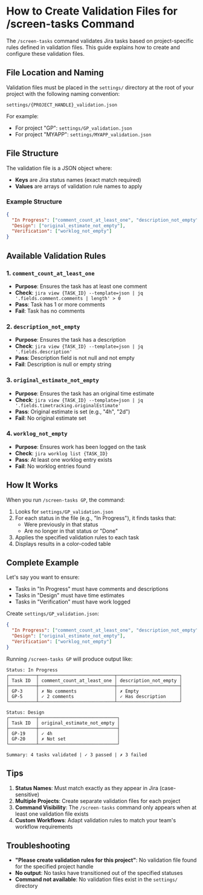 # How to Create Validation Files for /screen-tasks Command

The `/screen-tasks` command validates Jira tasks based on project-specific rules defined in validation files. This guide explains how to create and configure these validation files.

## File Location and Naming

Validation files must be placed in the `settings/` directory at the root of your project with the following naming convention:

```
settings/{PROJECT_HANDLE}_validation.json
```

For example:
- For project "GP": `settings/GP_validation.json`
- For project "MYAPP": `settings/MYAPP_validation.json`

## File Structure

The validation file is a JSON object where:
- **Keys** are Jira status names (exact match required)
- **Values** are arrays of validation rule names to apply

### Example Structure

```json
{
  "In Progress": ["comment_count_at_least_one", "description_not_empty"],
  "Design": ["original_estimate_not_empty"],
  "Verification": ["worklog_not_empty"]
}
```

## Available Validation Rules

### 1. `comment_count_at_least_one`
- **Purpose**: Ensures the task has at least one comment
- **Check**: `jira view {TASK_ID} --template=json | jq '.fields.comment.comments | length' > 0`
- **Pass**: Task has 1 or more comments
- **Fail**: Task has no comments

### 2. `description_not_empty`
- **Purpose**: Ensures the task has a description
- **Check**: `jira view {TASK_ID} --template=json | jq '.fields.description'`
- **Pass**: Description field is not null and not empty
- **Fail**: Description is null or empty string

### 3. `original_estimate_not_empty`
- **Purpose**: Ensures the task has an original time estimate
- **Check**: `jira view {TASK_ID} --template=json | jq '.fields.timetracking.originalEstimate'`
- **Pass**: Original estimate is set (e.g., "4h", "2d")
- **Fail**: No original estimate set

### 4. `worklog_not_empty`
- **Purpose**: Ensures work has been logged on the task
- **Check**: `jira worklog list {TASK_ID}`
- **Pass**: At least one worklog entry exists
- **Fail**: No worklog entries found

## How It Works

When you run `/screen-tasks GP`, the command:

1. Looks for `settings/GP_validation.json`
2. For each status in the file (e.g., "In Progress"), it finds tasks that:
   - Were previously in that status
   - Are no longer in that status or "Done"
3. Applies the specified validation rules to each task
4. Displays results in a color-coded table

## Complete Example

Let's say you want to ensure:
- Tasks in "In Progress" must have comments and descriptions
- Tasks in "Design" must have time estimates
- Tasks in "Verification" must have work logged

Create `settings/GP_validation.json`:

```json
{
  "In Progress": ["comment_count_at_least_one", "description_not_empty"],
  "Design": ["original_estimate_not_empty"],
  "Verification": ["worklog_not_empty"]
}
```

Running `/screen-tasks GP` will produce output like:

```
Status: In Progress
┌──────────┬────────────────────────────┬───────────────────────┐
│ Task ID  │ comment_count_at_least_one │ description_not_empty │
├──────────┼────────────────────────────┼───────────────────────┤
│ GP-3     │ ✗ No comments              │ ✗ Empty               │
│ GP-5     │ ✓ 2 comments               │ ✓ Has description     │
└──────────┴────────────────────────────┴───────────────────────┘

Status: Design
┌──────────┬─────────────────────────────┐
│ Task ID  │ original_estimate_not_empty │
├──────────┼─────────────────────────────┤
│ GP-19    │ ✓ 4h                        │
│ GP-20    │ ✗ Not set                   │
└──────────┴─────────────────────────────┘

Summary: 4 tasks validated | ✓ 3 passed | ✗ 3 failed
```

## Tips

1. **Status Names**: Must match exactly as they appear in Jira (case-sensitive)
2. **Multiple Projects**: Create separate validation files for each project
3. **Command Visibility**: The `/screen-tasks` command only appears when at least one validation file exists
4. **Custom Workflows**: Adapt validation rules to match your team's workflow requirements

## Troubleshooting

- **"Please create validation rules for this project"**: No validation file found for the specified project handle
- **No output**: No tasks have transitioned out of the specified statuses
- **Command not available**: No validation files exist in the `settings/` directory